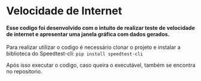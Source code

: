 # Velocidade de Internet
#### Esse codigo foi desenvolvido com o intuito de realizar teste de velocidade de internet e apresentar uma janela gráfica com dados gerados.

Para realizar utilizar o codigo é necessário clonar o projeto e instalar a biblioteca do Speedtest-cli:
`pip install speedtest-cli`

Após isso executar o codigo, caso queira o executável, também se encontra no repositorio. 
